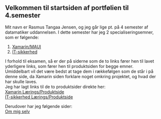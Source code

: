 ## Velkommen til startsiden af portfølien til 4.semester
Mit navn er Rasmus Tangaa Jensen, og jeg går lige pt. på 4 semester af datamatiker uddannelsen.
I dette semester har jeg 2 specialiseringsemner, som er følgende:
1. [Xamarin/MAUI](https://rasmustangaa.github.io/4.semester-projekt/Xamarin)
2. [IT-sikkerhed](https://rasmustangaa.github.io/4.semester-projekt/IT-sikkerhed)

I forhold til eksamen, så er der på siderne som de to links fører hen til lavet yderligere links, som fører hen til produktsiden for begge emner.  
Umiddelbart vil det være bedst at tage dem i rækkefølgen som de står i på denne side, da Xamarin siden forklare noget omkring projektet, og hvad der har skulle laves.  
Jeg har lagt links til de to produktsider direkte her:  
[Xamarin Lærings/Produktside](https://rasmustangaa.github.io/4.semester-projekt/Pictures/XamarinLæringsside/)  
[IT-sikkerhed Lærings/Produktside](https://rasmustangaa.github.io/4.semester-projekt/Pictures/IT-SikkerhedLæringsside/)  





Derudover har jeg følgende sider:  
[Om mig selv](https://rasmustangaa.github.io/4.semester-projekt/OmMig)




